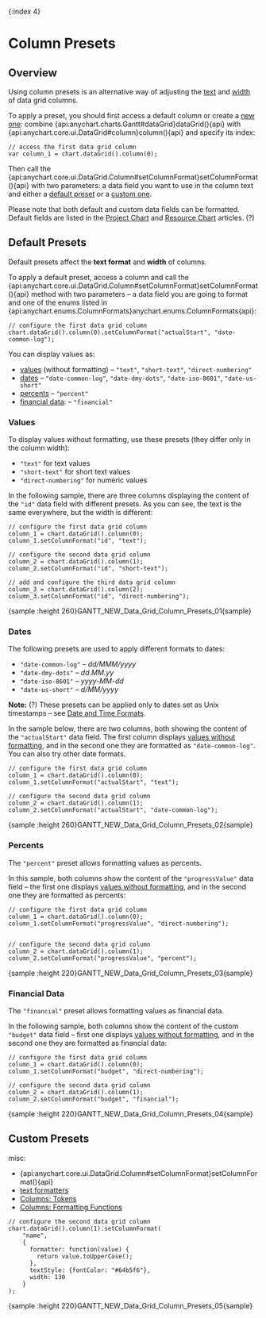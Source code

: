 {:index 4}
# Column Presets

## Overview

Using column presets is an alternative way of adjusting the [text](Columns#text_\(labels\)) and [width](Columns#width) of data grid columns.

To apply a preset, you should first access a default column or create a [new one](Columns#custom_columns): combine {api:anychart.charts.Gantt#dataGrid}dataGrid(){api} with {api:anychart.core.ui.DataGrid#column}column(){api} and specify its index:

```
// access the first data grid column
var column_1 = chart.dataGrid().column(0);
```

Then call the {api:anychart.core.ui.DataGrid.Column#setColumnFormat}setColumnFormat(){api} with two parameters: a data field you want to use in the column text and either a [default preset](#default_presets) or a [custom one](#custom_presets).

Please note that both default and custom data fields can be formatted. Default fields are listed in the [Project Chart](../Project_Chart#data_fields) and [Resource Chart](../Resource_Chart#data_fields) articles. (?)

## Default Presets

Default presets affect the **text format** and **width** of columns.

To apply a default preset, access a column and call the {api:anychart.core.ui.DataGrid.Column#setColumnFormat}setColumnFormat(){api} method with two parameters – a data field you are going to format and one of the enums listed in {api:anychart.enums.ColumnFormats}anychart.enums.ColumnFormats{api}:

```
// configure the first data grid column
chart.dataGrid().column(0).setColumnFormat("actualStart", "date-common-log");
```

You can display values as:

* [values](#values) (without formatting) – `"text"`, `"short-text"`, `"direct-numbering"`
* [dates](#dates) – `"date-common-log"`, `"date-dmy-dots"`, `"date-iso-8601"`, `"date-us-short"`
* [percents](#percents) – `"percent"`
* [financial data](#financial_data): – `"financial"`

### Values

To display values without formatting, use these presets (they differ only in the column width):

* `"text"` for text values
* `"short-text"` for short text values
* `"direct-numbering"` for numeric values

In the following sample, there are three columns displaying the content of the `"id"` data field with different presets.  As you can see, the text is the same everywhere, but the width is different:

```
// configure the first data grid column
column_1 = chart.dataGrid().column(0);
column_1.setColumnFormat("id", "text");

// configure the second data grid column
column_2 = chart.dataGrid().column(1);
column_2.setColumnFormat("id", "short-text");

// add and configure the third data grid column
column_3 = chart.dataGrid().column(2);
column_3.setColumnFormat("id", "direct-numbering");
```

{sample :height 260}GANTT\_NEW\_Data\_Grid\_Column\_Presets\_01{sample}

### Dates

The following presets are used to apply different formats to dates:

* `"date-common-log"` – *dd/MMM/yyyy*
* `"date-dmy-dots"` – *dd.MM.yy*
* `"date-iso-8601"` – *yyyy-MM-dd*
* `"date-us-short"` – *d/MM/yyyy*

**Note:** (?) These presets can be applied only to dates set as Unix timestamps – see [Date and Time Formats](../Date_and_Time_Formats).

In the sample below, there are two columns, both showing the content of the `"actualStart"` data field. The first column displays [values without formatting](#values), and in the second one they are formatted as `"date-common-log"`. You can also try other date formats.

```
// configure the first data grid column
column_1 = chart.dataGrid().column(0);
column_1.setColumnFormat("actualStart", "text");

// configure the second data grid column
column_2 = chart.dataGrid().column(1);
column_2.setColumnFormat("actualStart", "date-common-log");
```

{sample :height 260}GANTT\_NEW\_Data\_Grid\_Column\_Presets\_02{sample}

### Percents

The `"percent"` preset allows formatting values as percents.

In this sample, both columns show the content of the `"progressValue"` data field – the first one displays [values without formatting](#values), and in the second one they are formatted as percents:

```
// configure the first data grid column
column_1 = chart.dataGrid().column(0);
column_1.setColumnFormat("progressValue", "direct-numbering");


// configure the second data grid column
column_2 = chart.dataGrid().column(1);
column_2.setColumnFormat("progressValue", "percent");
```

{sample :height 220}GANTT\_NEW\_Data\_Grid\_Column\_Presets\_03{sample}

### Financial Data

The `"financial"` preset allows formatting values as financial data.

In the following sample, both columns show the content of the custom `"budget"` data field – first one displays [values without formatting](#values), and in the second one they are formatted as financial data:

```
// configure the first data grid column
column_1 = chart.dataGrid().column(0);
column_1.setColumnFormat("budget", "direct-numbering");

// configure the second data grid column
column_2 = chart.dataGrid().column(1);
column_2.setColumnFormat("budget", "financial");
```

{sample :height 220}GANTT\_NEW\_Data\_Grid\_Column\_Presets\_04{sample}

## Custom Presets

misc:

* {api:anychart.core.ui.DataGrid.Column#setColumnFormat}setColumnFormat(){api}
* [text formatters](../../Common_Settings/Text_Formatters)
* [Columns: Tokens](Columns#tokens)
* [Columns: Formatting Functions](Columns#formatting_functions)


```
// configure the second data grid column
chart.dataGrid().column(1).setColumnFormat(
    "name",
    {
      formatter: function(value) {
        return value.toUpperCase();
      },
      textStyle: {fontColor: "#64b5f6"},
      width: 130
    }
);
```

{sample :height 220}GANTT\_NEW\_Data\_Grid\_Column\_Presets\_05{sample}
